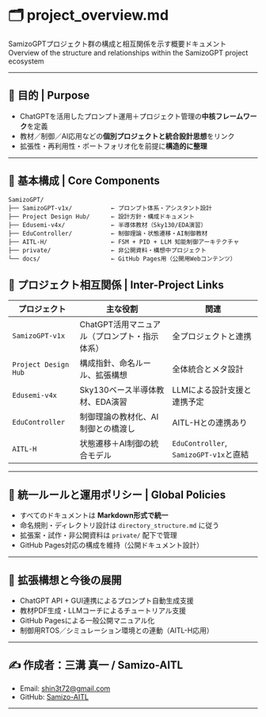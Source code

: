 # 🗂 project_overview.md

SamizoGPTプロジェクト群の構成と相互関係を示す概要ドキュメント  
Overview of the structure and relationships within the SamizoGPT project ecosystem

---

## 🎯 目的 | Purpose

- ChatGPTを活用したプロンプト運用＋プロジェクト管理の**中核フレームワーク**を定義
- 教材／制御／AI応用などの**個別プロジェクトと統合設計思想**をリンク
- 拡張性・再利用性・ポートフォリオ化を前提に**構造的に整理**

---

## 🧱 基本構成 | Core Components

```plaintext
SamizoGPT/
├── SamizoGPT-v1x/           ← プロンプト体系・アシスタント設計
├── Project Design Hub/      ← 設計方針・構成ドキュメント
├── Edusemi-v4x/             ← 半導体教材（Sky130/EDA演習）
├── EduController/           ← 制御理論・状態遷移・AI制御教材
├── AITL-H/                  ← FSM + PID + LLM 知能制御アーキテクチャ
├── private/                 ← 非公開資料・構想中プロジェクト
└── docs/                    ← GitHub Pages用（公開用Webコンテンツ）
```

## 🔗 プロジェクト相互関係 | Inter-Project Links

| プロジェクト | 主な役割 | 関連 |
|--------------|-----------|-------|
| `SamizoGPT-v1x` | ChatGPT活用マニュアル（プロンプト・指示体系） | 全プロジェクトと連携 |
| `Project Design Hub` | 構成指針、命名ルール、拡張構想 | 全体統合とメタ設計 |
| `Edusemi-v4x` | Sky130ベース半導体教材、EDA演習 | LLMによる設計支援と連携予定 |
| `EduController` | 制御理論の教材化、AI制御との橋渡し | AITL-Hとの連携あり |
| `AITL-H` | 状態遷移＋AI制御の統合モデル | `EduController`, `SamizoGPT-v1x`と直結 |

---

## 📌 統一ルールと運用ポリシー | Global Policies

- すべてのドキュメントは **Markdown形式で統一**
- 命名規則・ディレクトリ設計は `directory_structure.md` に従う
- 拡張案・試作・非公開資料は `private/` 配下で管理
- GitHub Pages対応の構成を維持（公開ドキュメント設計）

---

## 🧭 拡張構想と今後の展開

- ChatGPT API + GUI連携によるプロンプト自動生成支援  
- 教材PDF生成・LLMコーチによるチュートリアル支援  
- GitHub Pagesによる一般公開マニュアル化  
- 制御用RTOS／シミュレーション環境との連動（AITL-H応用）

---

## ✍ 作成者：三溝 真一 / Samizo-AITL

- Email: [shin3t72@gmail.com](mailto:shin3t72@gmail.com)  
- GitHub: [Samizo-AITL](https://github.com/Samizo-AITL)

---
